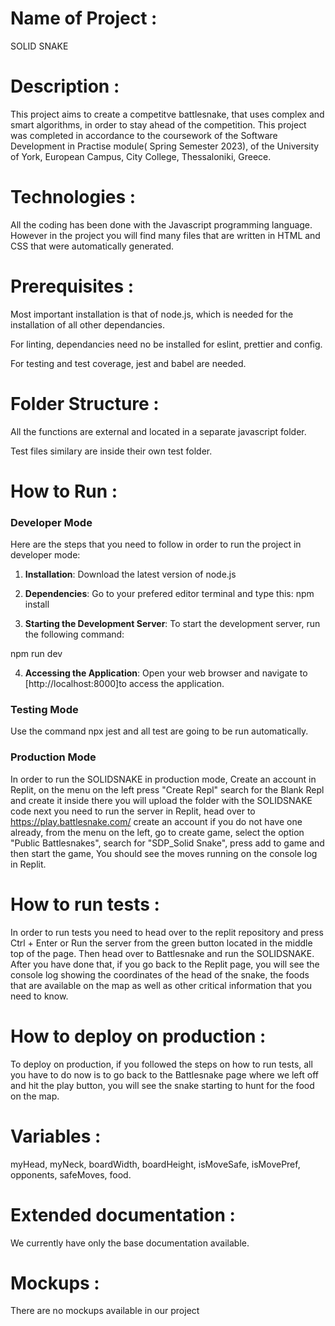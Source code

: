 # Name of Project :

SOLID SNAKE

# Description :

This project aims to create a competitve battlesnake, that uses complex and smart algorithms, in order to stay ahead of the competition. This project was completed in accordance to the coursework of the Software Development in Practise module( Spring Semester 2023), of the University of York, European Campus, City College, Thessaloniki, Greece.

# Technologies :

All the coding has been done with the Javascript programming language. However in the project you will find many files that are written in HTML and CSS that were automatically generated.

# Prerequisites :

Most important installation is that of node.js, which is needed for the installation of all other dependancies.

For linting, dependancies need no be installed for eslint, prettier and config.

For testing and test coverage, jest and babel are needed.
# Folder Structure :

All the functions are external and located in a separate javascript folder. 

Test files similary are inside their own test folder.

# How to Run :

### Developer Mode

Here are the steps that you need to follow in order to run the project in developer mode:

1. **Installation**: Download the latest version of node.js

2. **Dependencies**: Go to your prefered editor terminal and type this: npm install

3. **Starting the Development Server**: To start the development server, run the following command:

npm run dev

4. **Accessing the Application**: Open your web browser and navigate to [http://localhost:8000]to access the application.

### Testing Mode

Use the command npx jest and all test are going to be run automatically.

### Production Mode

In order to run the SOLIDSNAKE in production mode,
Create an account in Replit,
on the menu on the left press "Create Repl"
search for the Blank Repl and create it
inside there you will upload the folder with the SOLIDSNAKE code
next you need to run the server in Replit,
head over to https://play.battlesnake.com/
create an account if you do not have one already,
from the menu on the left, go to create game,
select the option "Public Battlesnakes",
search for "SDP_Solid Snake",
press add to game and then start the game,
You should see the moves running on the console log in Replit.

# How to run tests :

In order to run tests you need to head over to the replit repository and press Ctrl + Enter or Run the server from the green button located in the middle top of the page. Then head over to Battlesnake and run the SOLIDSNAKE. After you have done that, if you go back to the Replit page, you will see the console log showing the coordinates of the head of the snake, the foods that are available on the map as well as other critical information that you need to know.

# How to deploy on production :
To deploy on production, if you followed the steps on how to run tests, all you have to do now is to go back to the Battlesnake page where we left off and hit the play button, you will see the snake starting to hunt for the food on the map.

# Variables :
myHead, myNeck, boardWidth, boardHeight, isMoveSafe, isMovePref,  opponents, safeMoves, food.

# Extended documentation :
We currently have only the base documentation available.

# Mockups :
There are no mockups available in our project



